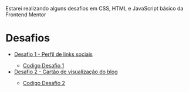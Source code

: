 Estarei realizando alguns desafios em CSS, HTML e JavaScript básico da Frontend Mentor
# Desafios
<ul>
    <li><a href="webertrodrigues.github.io/desafios/niveis/novato/d001/social-links-profile-main/index.html" target="_black">Desafio 1 - Perfil de links sociais</a></li>
    <ul>
        <li><a href="niveis/novato/d001/social-links-profile-main/index.html">Codigo Desafio 1</a></li>
    </ul>
    <li><a href="webertrodrigues.github.io/desafios/niveis/novato/d002/blog-preview-card-main/index.html" target="_black">Desafio 2 - Cartão de visualização do blog</a></li>
    <ul>
        <li><a href="niveis/novato/d002/blog-preview-card-main">Codigo Desafio 2</a></li>
    </ul>
</ul>